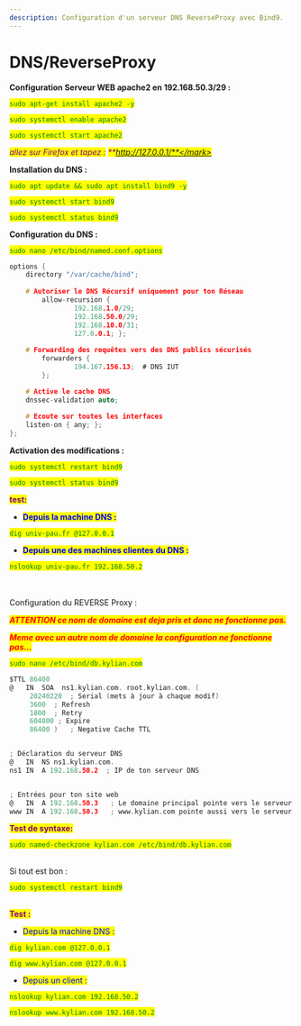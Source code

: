 ```yaml
---
description: Configuration d'un serveur DNS ReverseProxy avec Bind9.
---
```


# DNS/ReverseProxy

**Configuration Serveur WEB apache2 en 192.168.50.3/29 :**&#x20;

<mark style="color:green;">`sudo apt-get install apache2 -y`</mark>

<mark style="color:green;">`sudo systemctl enable apache2`</mark>

<mark style="color:green;">`sudo systemctl start apache2`</mark>

_<mark style="color:purple;">allez sur Firefox et tapez :</mark> <mark style="color:purple;"></mark><mark style="color:purple;">**http://127.0.0.1/**</mark>_



**Installation du DNS :**&#x20;

<mark style="color:green;">`sudo apt update && sudo apt install bind9 -y`</mark>

<mark style="color:green;">`sudo systemctl start bind9`</mark>

<mark style="color:green;">`sudo systemctl status bind9`</mark>

**Configuration du DNS :**&#x20;

<mark style="color:green;">`sudo nano /etc/bind/named.conf.options`</mark>

```c
options {
    directory "/var/cache/bind";
    
    # Autoriser le DNS Récursif uniquement pour ton Réseau
        allow-recursion { 
                192.168.1.0/29;
                192.168.50.0/29;
                192.168.10.0/31; 
                127.0.0.1; };
    
    # Forwarding des requêtes vers des DNS publics sécurisés
        forwarders {
                194.167.156.13;  # DNS IUT
        };

    # Active le cache DNS
    dnssec-validation auto;
    
    # Ecoute sur toutes les interfaces
    listen-on { any; };
};
```

&#x20;**Activation des modifications :**&#x20;

<mark style="color:green;">`sudo systemctl restart bind9`</mark>

<mark style="color:green;">`sudo systemctl status bind9`</mark>

<mark style="color:purple;">**test:**</mark>

* <mark style="color:blue;">**Depuis la machine DNS :**</mark>&#x20;

<mark style="color:green;">`dig univ-pau.fr @127.0.0.1`</mark>

* <mark style="color:blue;">**Depuis une des machines clientes du  DNS :**</mark>&#x20;

<mark style="color:green;">`nslookup univ-pau.fr 192.168.50.2`</mark>

\
\
Configuration du REVERSE Proxy :&#x20;

_<mark style="color:red;">**ATTENTION ce nom de domaine est deja pris et donc ne fonctionne pas.**</mark>_&#x20;

_<mark style="color:red;">**Meme avec un autre nom de domaine la configuration ne fonctionne pas...**</mark>_

<mark style="color:green;">`sudo nano /etc/bind/db.kylian.com`</mark>

```c
$TTL 86400
@   IN  SOA  ns1.kylian.com. root.kylian.com. (
     20240220  ; Serial (mets à jour à chaque modif)
     3600  ; Refresh
     1800  ; Retry
     604800 ; Expire
     86400 )   ; Negative Cache TTL


; Déclaration du serveur DNS
@   IN  NS ns1.kylian.com.
ns1 IN  A 192.168.50.2  ; IP de ton serveur DNS


; Entrées pour ton site web
@   IN  A 192.168.50.3   ; Le domaine principal pointe vers le serveur web
www IN  A 192.168.50.3   ; www.kylian.com pointe aussi vers le serveur web
```

<mark style="color:purple;">**Test de syntaxe:**</mark>&#x20;

<mark style="color:green;">`sudo named-checkzone kylian.com /etc/bind/db.kylian.com`</mark>

\
Si tout est bon :&#x20;

<mark style="color:green;">`sudo systemctl restart bind9`</mark>

\
<mark style="color:purple;">**Test :**</mark>&#x20;

* <mark style="color:blue;">Depuis la machine DNS :</mark>&#x20;

<mark style="color:green;">`dig kylian.com @127.0.0.1`</mark>

<mark style="color:green;">`dig www.kylian.com @127.0.0.1`</mark>

* <mark style="color:blue;">Depuis un client :</mark>&#x20;

<mark style="color:green;">`nslookup kylian.com 192.168.50.2`</mark>

<mark style="color:green;">`nslookup www.kylian.com 192.168.50.2`</mark>
